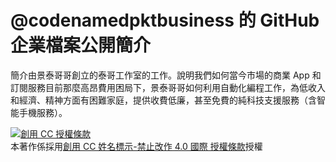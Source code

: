 # @codenamedpktbusiness 的 GitHub 企業檔案公開簡介

簡介由景泰哥哥創立的泰哥工作室的工作。說明我們如何當今市場的商業 App 和訂閱服務目前那麼高昂費用困局下，景泰哥哥如何利用自動化編程工作，為低收入和經濟、精神方面有困難家庭，提供收費低廉，甚至免費的純科技支援服務（含智能手機服務）。

<a rel="license" href="http://creativecommons.org/licenses/by-nd/4.0/"><img alt="創用 CC 授權條款" style="border-width:0" src="https://i.creativecommons.org/l/by-nd/4.0/88x31.png" /></a><br />本著作係採用<a rel="license" href="http://creativecommons.org/licenses/by-nd/4.0/">創用 CC 姓名標示-禁止改作 4.0 國際 授權條款</a>授權
